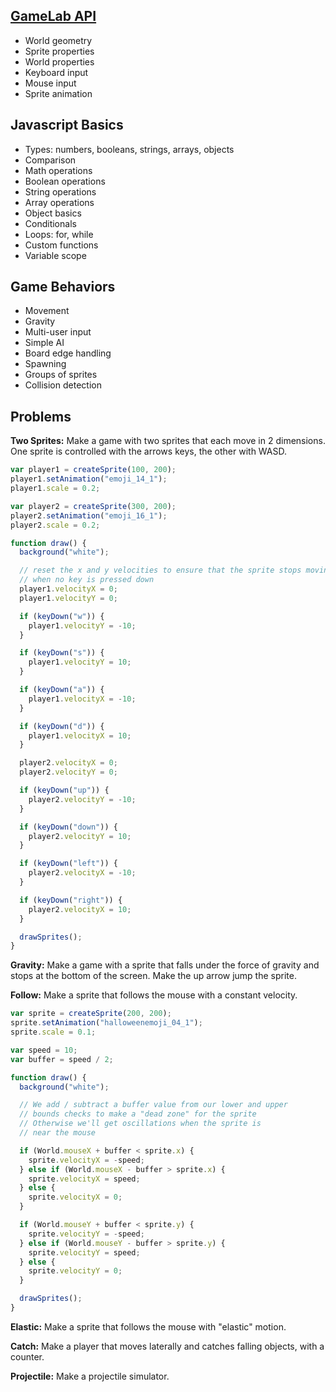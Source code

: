 ## [GameLab API](https://studio.code.org/docs/ide/gamelab)

- World geometry
- Sprite properties
- World properties
- Keyboard input
- Mouse input
- Sprite animation

## Javascript Basics

- Types: numbers, booleans, strings, arrays, objects
- Comparison
- Math operations
- Boolean operations
- String operations
- Array operations
- Object basics
- Conditionals
- Loops: for, while
- Custom functions
- Variable scope

## Game Behaviors

- Movement
- Gravity
- Multi-user input
- Simple AI
- Board edge handling
- Spawning
- Groups of sprites
- Collision detection

## Problems

**Two Sprites:** Make a game with two sprites that each move in 2 dimensions. One sprite is controlled with the arrows keys, the other with WASD.

```js
var player1 = createSprite(100, 200);
player1.setAnimation("emoji_14_1");
player1.scale = 0.2;

var player2 = createSprite(300, 200);
player2.setAnimation("emoji_16_1");
player2.scale = 0.2;

function draw() {
  background("white");

  // reset the x and y velocities to ensure that the sprite stops moving
  // when no key is pressed down
  player1.velocityX = 0;
  player1.velocityY = 0;

  if (keyDown("w")) {
    player1.velocityY = -10;
  }

  if (keyDown("s")) {
    player1.velocityY = 10;
  }

  if (keyDown("a")) {
    player1.velocityX = -10;
  }

  if (keyDown("d")) {
    player1.velocityX = 10;
  }

  player2.velocityX = 0;
  player2.velocityY = 0;

  if (keyDown("up")) {
    player2.velocityY = -10;
  }

  if (keyDown("down")) {
    player2.velocityY = 10;
  }

  if (keyDown("left")) {
    player2.velocityX = -10;
  }

  if (keyDown("right")) {
    player2.velocityX = 10;
  }

  drawSprites();
}
```

**Gravity:** Make a game with a sprite that falls under the force of gravity and stops at the bottom of the screen. Make the up arrow jump the sprite.

**Follow:** Make a sprite that follows the mouse with a constant velocity.

```js
var sprite = createSprite(200, 200);
sprite.setAnimation("halloweenemoji_04_1");
sprite.scale = 0.1;

var speed = 10;
var buffer = speed / 2;

function draw() {
  background("white");

  // We add / subtract a buffer value from our lower and upper
  // bounds checks to make a "dead zone" for the sprite
  // Otherwise we'll get oscillations when the sprite is
  // near the mouse

  if (World.mouseX + buffer < sprite.x) {
    sprite.velocityX = -speed;
  } else if (World.mouseX - buffer > sprite.x) {
    sprite.velocityX = speed;
  } else {
    sprite.velocityX = 0;
  }

  if (World.mouseY + buffer < sprite.y) {
    sprite.velocityY = -speed;
  } else if (World.mouseY - buffer > sprite.y) {
    sprite.velocityY = speed;
  } else {
    sprite.velocityY = 0;
  }

  drawSprites();
}
```

**Elastic:** Make a sprite that follows the mouse with "elastic" motion.

**Catch:** Make a player that moves laterally and catches falling objects, with a counter.

**Projectile:** Make a projectile simulator.
